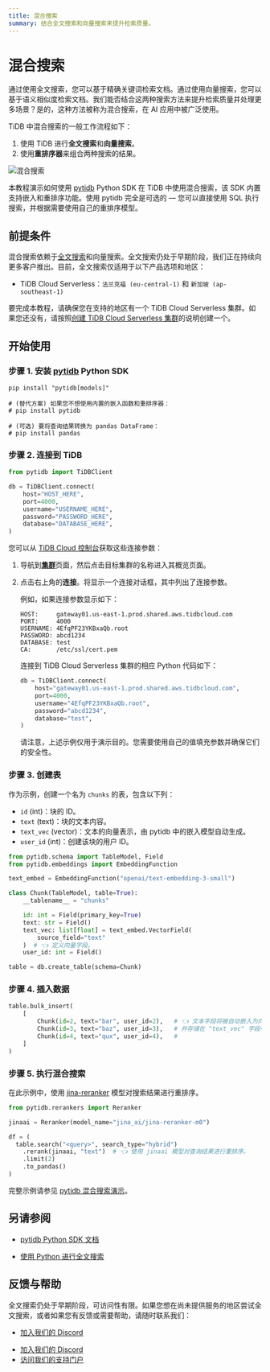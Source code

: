 ```yaml
---
title: 混合搜索
summary: 结合全文搜索和向量搜索来提升检索质量。
---
```


# 混合搜索

通过使用全文搜索，您可以基于精确关键词检索文档。通过使用向量搜索，您可以基于语义相似度检索文档。我们能否结合这两种搜索方法来提升检索质量并处理更多场景？是的，这种方法被称为混合搜索，在 AI 应用中被广泛使用。

TiDB 中混合搜索的一般工作流程如下：

1. 使用 TiDB 进行**全文搜索**和**向量搜索**。
2. 使用**重排序器**来组合两种搜索的结果。

![混合搜索](/media/vector-search/hybrid-search-overview.svg)

本教程演示如何使用 [pytidb](https://github.com/pingcap/pytidb) Python SDK 在 TiDB 中使用混合搜索，该 SDK 内置支持嵌入和重排序功能。使用 pytidb 完全是可选的 — 您可以直接使用 SQL 执行搜索，并根据需要使用自己的重排序模型。

## 前提条件

混合搜索依赖于[全文搜索](/tidb-cloud/vector-search-full-text-search-python.md)和向量搜索。全文搜索仍处于早期阶段，我们正在持续向更多客户推出。目前，全文搜索仅适用于以下产品选项和地区：

- TiDB Cloud Serverless：`法兰克福 (eu-central-1)` 和 `新加坡 (ap-southeast-1)`

要完成本教程，请确保您在支持的地区有一个 TiDB Cloud Serverless 集群。如果您还没有，请按照[创建 TiDB Cloud Serverless 集群](/develop/dev-guide-build-cluster-in-cloud.md)的说明创建一个。

## 开始使用

### 步骤 1. 安装 [pytidb](https://github.com/pingcap/pytidb) Python SDK

```shell
pip install "pytidb[models]"

# (替代方案) 如果您不想使用内置的嵌入函数和重排序器：
# pip install pytidb

# (可选) 要将查询结果转换为 pandas DataFrame：
# pip install pandas
```

### 步骤 2. 连接到 TiDB

```python
from pytidb import TiDBClient

db = TiDBClient.connect(
    host="HOST_HERE",
    port=4000,
    username="USERNAME_HERE",
    password="PASSWORD_HERE",
    database="DATABASE_HERE",
)
```

您可以从 [TiDB Cloud 控制台](https://tidbcloud.com)获取这些连接参数：

1. 导航到[**集群**](https://tidbcloud.com/project/clusters)页面，然后点击目标集群的名称进入其概览页面。

2. 点击右上角的**连接**。将显示一个连接对话框，其中列出了连接参数。

   例如，如果连接参数显示如下：

   ```text
   HOST:     gateway01.us-east-1.prod.shared.aws.tidbcloud.com
   PORT:     4000
   USERNAME: 4EfqPF23YKBxaQb.root
   PASSWORD: abcd1234
   DATABASE: test
   CA:       /etc/ssl/cert.pem
   ```

   连接到 TiDB Cloud Serverless 集群的相应 Python 代码如下：

   ```python
   db = TiDBClient.connect(
       host="gateway01.us-east-1.prod.shared.aws.tidbcloud.com",
       port=4000,
       username="4EfqPF23YKBxaQb.root",
       password="abcd1234",
       database="test",
   )
   ```

   请注意，上述示例仅用于演示目的。您需要使用自己的值填充参数并确保它们的安全性。

### 步骤 3. 创建表

作为示例，创建一个名为 `chunks` 的表，包含以下列：

- `id` (int)：块的 ID。
- `text` (text)：块的文本内容。
- `text_vec` (vector)：文本的向量表示，由 pytidb 中的嵌入模型自动生成。
- `user_id` (int)：创建该块的用户 ID。

```python
from pytidb.schema import TableModel, Field
from pytidb.embeddings import EmbeddingFunction

text_embed = EmbeddingFunction("openai/text-embedding-3-small")

class Chunk(TableModel, table=True):
    __tablename__ = "chunks"

    id: int = Field(primary_key=True)
    text: str = Field()
    text_vec: list[float] = text_embed.VectorField(
        source_field="text"
    )  # 👈 定义向量字段。
    user_id: int = Field()

table = db.create_table(schema=Chunk)
```

### 步骤 4. 插入数据

```python
table.bulk_insert(
    [
        Chunk(id=2, text="bar", user_id=2),   # 👈 文本字段将被自动嵌入为向量
        Chunk(id=3, text="baz", user_id=3),   # 并存储在 "text_vec" 字段中。
        Chunk(id=4, text="qux", user_id=4),   # 
    ]
)
```

### 步骤 5. 执行混合搜索

在此示例中，使用 [jina-reranker](https://huggingface.co/jinaai/jina-reranker-m0) 模型对搜索结果进行重排序。

```python
from pytidb.rerankers import Reranker

jinaai = Reranker(model_name="jina_ai/jina-reranker-m0")

df = (
  table.search("<query>", search_type="hybrid")
    .rerank(jinaai, "text")  # 👈 使用 jinaai 模型对查询结果进行重排序。
    .limit(2)
    .to_pandas()
)
```

完整示例请参见 [pytidb 混合搜索演示](https://github.com/pingcap/pytidb/tree/main/examples/hybrid_search)。

## 另请参阅

- [pytidb Python SDK 文档](https://github.com/pingcap/pytidb)

- [使用 Python 进行全文搜索](/tidb-cloud/vector-search-full-text-search-python.md)

## 反馈与帮助

全文搜索仍处于早期阶段，可访问性有限。如果您想在尚未提供服务的地区尝试全文搜索，或者如果您有反馈或需要帮助，请随时联系我们：

<CustomContent platform="tidb">

- [加入我们的 Discord](https://discord.gg/zcqexutz2R)

</CustomContent>

<CustomContent platform="tidb-cloud">

- [加入我们的 Discord](https://discord.gg/zcqexutz2R)
- [访问我们的支持门户](https://tidb.support.pingcap.com/)

</CustomContent>
